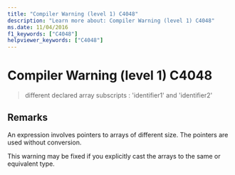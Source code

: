 ```yaml
---
title: "Compiler Warning (level 1) C4048"
description: "Learn more about: Compiler Warning (level 1) C4048"
ms.date: 11/04/2016
f1_keywords: ["C4048"]
helpviewer_keywords: ["C4048"]
---
```

# Compiler Warning (level 1) C4048

> different declared array subscripts : 'identifier1' and 'identifier2'

## Remarks

An expression involves pointers to arrays of different size. The pointers are used without conversion.

This warning may be fixed if you explicitly cast the arrays to the same or equivalent type.
